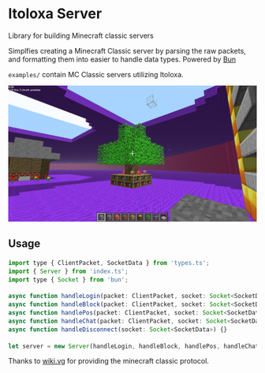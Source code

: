 # ltoloxa Server
Library for building Minecraft classic servers

Simplfies creating a Minecraft Classic server by parsing the raw packets, and formatting them into easier to handle data types. Powered by [Bun](https://bun.sh)

`examples/` contain MC Classic servers utilizing ltoloxa.

![Example of a minigame server](./assets/minigame.png)


## Usage
```js
import type { ClientPacket, SocketData } from 'types.ts';
import { Server } from 'index.ts';
import type { Socket } from 'bun';

async function handleLogin(packet: ClientPacket, socket: Socket<SocketData>) {}
async function handleBlock(packet: ClientPacket, socket: Socket<SocketData>) {}
async function handlePos(packet: ClientPacket, socket: Socket<SocketData>) {}
async function handleChat(packet: ClientPacket, socket: Socket<SocketData>) {}
async function handleDisconnect(socket: Socket<SocketData>) {}

let server = new Server(handleLogin, handleBlock, handlePos, handleChat, handleDisconnect, 25565);
```


Thanks to [wiki.vg](https://wiki.vg/Classic_Protocol) for providing the minecraft classic protocol.
